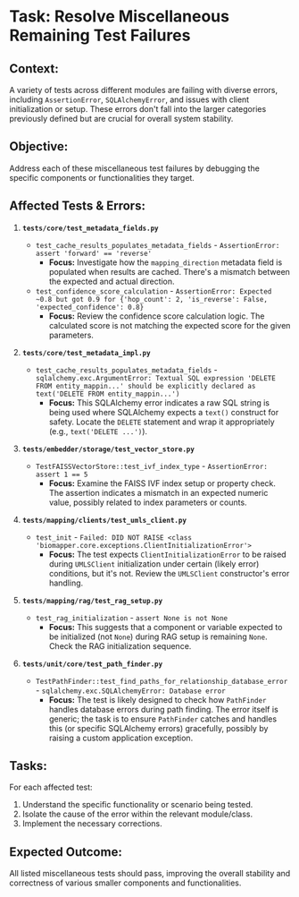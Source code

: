 # Task: Resolve Miscellaneous Remaining Test Failures

## Context:
A variety of tests across different modules are failing with diverse errors, including `AssertionError`, `SQLAlchemyError`, and issues with client initialization or setup. These errors don't fall into the larger categories previously defined but are crucial for overall system stability.

## Objective:
Address each of these miscellaneous test failures by debugging the specific components or functionalities they target.

## Affected Tests & Errors:

1.  **`tests/core/test_metadata_fields.py`**
    *   `test_cache_results_populates_metadata_fields` - `AssertionError: assert 'forward' == 'reverse'`
        *   **Focus:** Investigate how the `mapping_direction` metadata field is populated when results are cached. There's a mismatch between the expected and actual direction.
    *   `test_confidence_score_calculation` - `AssertionError: Expected ~0.8 but got 0.9 for {'hop_count': 2, 'is_reverse': False, 'expected_confidence': 0.8}`
        *   **Focus:** Review the confidence score calculation logic. The calculated score is not matching the expected score for the given parameters.

2.  **`tests/core/test_metadata_impl.py`**
    *   `test_cache_results_populates_metadata_fields` - `sqlalchemy.exc.ArgumentError: Textual SQL expression 'DELETE FROM entity_mappin...' should be explicitly declared as text('DELETE FROM entity_mappin...')`
        *   **Focus:** This SQLAlchemy error indicates a raw SQL string is being used where SQLAlchemy expects a `text()` construct for safety. Locate the `DELETE` statement and wrap it appropriately (e.g., `text('DELETE ...')`).

3.  **`tests/embedder/storage/test_vector_store.py`**
    *   `TestFAISSVectorStore::test_ivf_index_type` - `AssertionError: assert 1 == 5`
        *   **Focus:** Examine the FAISS IVF index setup or property check. The assertion indicates a mismatch in an expected numeric value, possibly related to index parameters or counts.

4.  **`tests/mapping/clients/test_umls_client.py`**
    *   `test_init` - `Failed: DID NOT RAISE <class 'biomapper.core.exceptions.ClientInitializationError'>`
        *   **Focus:** The test expects `ClientInitializationError` to be raised during `UMLSClient` initialization under certain (likely error) conditions, but it's not. Review the `UMLSClient` constructor's error handling.

5.  **`tests/mapping/rag/test_rag_setup.py`**
    *   `test_rag_initialization` - `assert None is not None`
        *   **Focus:** This suggests that a component or variable expected to be initialized (not `None`) during RAG setup is remaining `None`. Check the RAG initialization sequence.

6.  **`tests/unit/core/test_path_finder.py`**
    *   `TestPathFinder::test_find_paths_for_relationship_database_error` - `sqlalchemy.exc.SQLAlchemyError: Database error`
        *   **Focus:** The test is likely designed to check how `PathFinder` handles database errors during path finding. The error itself is generic; the task is to ensure `PathFinder` catches and handles this (or specific SQLAlchemy errors) gracefully, possibly by raising a custom application exception.

## Tasks:
For each affected test:
1.  Understand the specific functionality or scenario being tested.
2.  Isolate the cause of the error within the relevant module/class.
3.  Implement the necessary corrections.

## Expected Outcome:
All listed miscellaneous tests should pass, improving the overall stability and correctness of various smaller components and functionalities.
